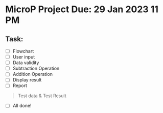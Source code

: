 # MicroP Project Due: 29 Jan 2023 11 PM
## Task:
- [ ] Flowchart
- [ ] User input
- [ ] Data validity
- [ ] Subtraction Operation
- [ ] Addition Operation
- [ ] Display result
- [ ] Report
> Test data & Test Result
- [ ] All done!
